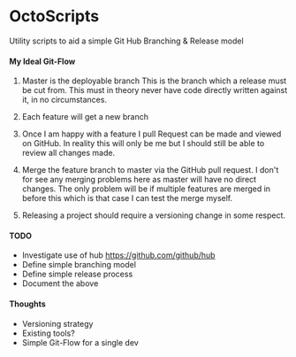 OctoScripts
===========

Utility scripts to aid a simple Git Hub Branching &amp; Release model

#### My Ideal Git-Flow

1. Master is the deployable branch
   This is the branch which a release must be cut from.
   This must in theory never have code directly written against it, in no circumstances.

2. Each feature will get a new branch
   
3. Once I am happy with a feature I pull Request can be made and viewed on GitHub.
   In reality this will only be me but I should still be able to review all changes made.

4. Merge the feature branch to master via the GitHub pull request. 
   I don't for see any merging problems here as master will have no direct changes.
   The only problem will be if multiple features are merged in before this which is that case I can test the merge myself.

5. Releasing a project should require a versioning change in some respect.   

#### TODO

* Investigate use of hub https://github.com/github/hub
* Define simple branching model
* Define simple release process
* Document the above

#### Thoughts

* Versioning strategy
* Existing tools?
* Simple Git-Flow for a single dev



